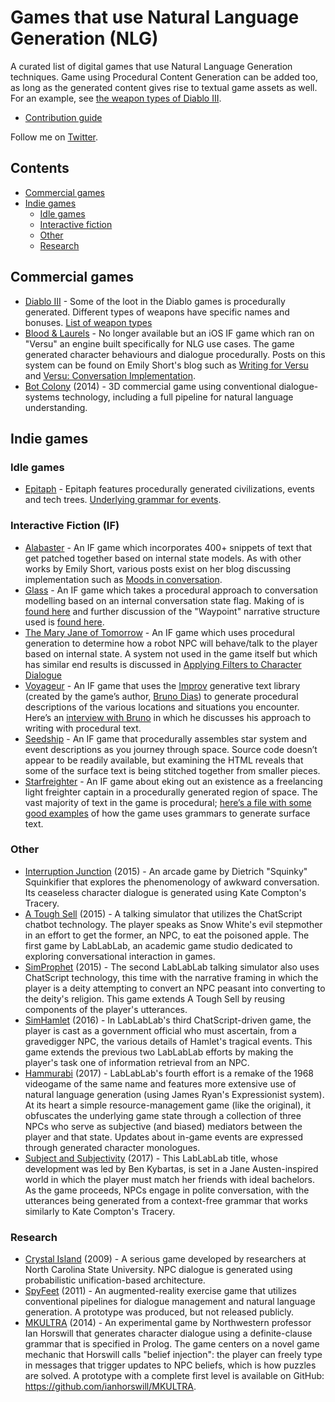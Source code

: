 # Games that use Natural Language Generation (NLG)
A curated list of digital games that use Natural Language Generation techniques. Game using Procedural Content Generation can be added too, as long as the generated content gives rise to textual game assets as well. For an example, see [the weapon types of Diablo III](https://diablo.gamepedia.com/List_of_Affixes).

- [Contribution guide](contributing.md)

Follow me on [Twitter](https://twitter.com/jd7h).

## Contents

- [Commercial games](#commercial-games)
- [Indie games](#indie-games)
  - [Idle games](#idle-games)
  - [Interactive fiction](#interactive-fiction)
  - [Other](#other)
  - [Research](#research)

## Commercial games
- [Diablo III](//diablo3.com) - Some of the loot in the Diablo games is procedurally generated. Different types of weapons have specific names and bonuses. [List of weapon types](https://diablo.gamepedia.com/List_of_Affixes)
- [Blood & Laurels](https://versu.com/2014/05/28/blood-laurels/) - No longer available but an iOS IF game which ran on "Versu" an engine built specifically for NLG use cases. The game generated character behaviours and dialogue procedurally. Posts on this system can be found on Emily Short's blog such as [Writing for Versu](https://emshort.blog/2017/05/18/mailbag-writing-for-versu/) and [Versu: Conversation Implementation](https://emshort.blog/2013/02/26/versu-conversation-implementation/).
- [Bot Colony](http://botcolony.com) (2014) - 3D commercial game using conventional dialogue-systems technology, including a full pipeline for natural language understanding.

## Indie games
### Idle games
- [Epitaph](https://mkremins.itch.io/epitaph) - Epitaph features procedurally generated civilizations, events and tech trees. [Underlying grammar for events](https://github.com/mkremins/epitaph/blob/master/src/epitaph/events.cljs).

### Interactive Fiction (IF)
- [Alabaster](http://emshort.home.mindspring.com/Alabaster/) - An IF game which incorporates 400+ snippets of text that get patched together based on internal state models. As with other works by Emily Short, various posts exist on her blog discussing implementation such as [Moods in conversation](https://emshort.blog/2009/12/10/moods-in-conversation/).
- [Glass](http://inform7.com/learn/eg/glass/index.html) - An IF game which takes a procedural approach to conversation modelling based on an internal conversation state flag. Making of is [found here](http://inform7.com/learn/eg/glass/Overview.html) and further discussion of the "Waypoint" narrative structure used is [found here](https://emshort.blog/2016/04/12/beyond-branching-quality-based-and-salience-based-narrative-structures/).
- [The Mary Jane of Tomorrow](http://ifdb.tads.org/viewgame?id=27ztb4iulm9l7sqe) - An IF game which uses procedural generation to determine how a robot NPC will behave/talk to the player based on internal state. A system not used in the game itself but which has similar end results is discussed in [Applying Filters to Character Dialogue](https://emshort.blog/2018/05/08/mailbag-applying-filters-to-character-dialogue/)
- [Voyageur](https://voyageur.space/) - An IF game that uses the [Improv](https://github.com/sequitur/improv) generative text library (created by the game’s author, [Bruno Dias](https://twitter.com/notbrunoagain)) to generate procedural descriptions of the various locations and situations you encounter. Here’s an [interview with Bruno](https://ifsff.wordpress.com/2016/06/17/interview-bruno-dias-on-voyageur-and-procedural-generation/) in which he discusses his approach to writing with procedural text.
- [Seedship](http://philome.la/johnayliff/seedship) - An IF game that procedurally assembles star system and event descriptions as you journey through space. Source code doesn’t appear to be readily available, but examining the HTML reveals that some of the surface text is being stitched together from smaller pieces.
- [Starfreighter](https://mkremins.itch.io/starfreighter) - An IF game about eking out an existence as a freelancing light freighter captain in a procedurally generated region of space. The vast majority of text in the game is procedural; [here’s a file with some good examples](https://github.com/mkremins/starfreighter/blob/master/src/starfreighter/cards/port.cljs) of how the game uses grammars to generate surface text.

### Other
- [Interruption Junction](http://squinky.me/2015/01/18/interruption-junction/) (2015) - An arcade game by Dietrich "Squinky" Squinkifier that explores the phenomenology of awkward conversation. Its ceaseless character dialogue is generated using Kate Compton's Tracery.
- [A Tough Sell](https://www.lablablab.net/?p=435) (2015) - A talking simulator that utilizes the ChatScript chatbot technology. The player speaks as Snow White's evil stepmother in an effort to get the former, an NPC, to eat the poisoned apple. The first game by LabLabLab, an academic game studio dedicated to exploring conversational interaction in games. 
- [SimProphet](https://www.lablablab.net/?p=437) (2015) - The second LabLabLab talking simulator also uses ChatScript technology, this time with the narrative framing in which the player is a deity attempting to convert an NPC peasant into converting to the deity's religion. This game extends A Tough Sell by reusing components of the player's utterances.
- [SimHamlet](https://www.lablablab.net/?p=436) (2016) - In LabLabLab's third ChatScript-driven game, the player is cast as a government official who must ascertain, from a gravedigger NPC, the various details of Hamlet's tragical events. This game extends the previous two LabLabLab efforts by making the player's task one of information retrieval from an NPC.
- [Hammurabi](https://www.lablablab.net/?p=505) (2017) - LabLabLab's fourth effort is a remake of the 1968 videogame of the same name and features more extensive use of natural language generation (using James Ryan's Expressionist system). At its heart a simple resource-management game (like the original), it obfuscates the underlying game state through a collection of three NPCs who serve as subjective (and biased) mediators between the player and that state. Updates about in-game events are expressed through generated character monologues.
- [Subject and Subjectivity](https://www.lablablab.net/?p=499) (2017) - This LabLabLab title, whose development was led by Ben Kybartas, is set in a Jane Austen-inspired world in which the player must match her friends with ideal bachelors. As the game proceeds, NPCs engage in polite conversation, with the utterances being generated from a context-free grammar that works similarly to Kate Compton's Tracery.

### Research
- [Crystal Island](https://www.intellimedia.ncsu.edu/wp-content/uploads/ci-dialogue-iva-08.pdf) (2009) - A serious game developed by researchers at North Carolina State University. NPC dialogue is generated using probabilistic unification-based architecture.
- [SpyFeet](https://games.soe.ucsc.edu/project/spyfeet) (2011) - An augmented-reality exercise game that utilizes conventional pipelines for dialogue management and natural language generation. A prototype was produced, but not released publicly.
- [MKULTRA](https://www.aaai.org/ocs/index.php/AIIDE/AIIDE15/paper/view/11549) (2014) - An experimental game by Northwestern professor Ian Horswill that generates character dialogue using a definite-clause grammar that is specified in Prolog. The game centers on a novel game mechanic that Horswill calls "belief injection": the player can freely type in messages that trigger updates to NPC beliefs, which is how puzzles are solved. A prototype with a complete first level is available on GitHub: https://github.com/ianhorswill/MKULTRA.
